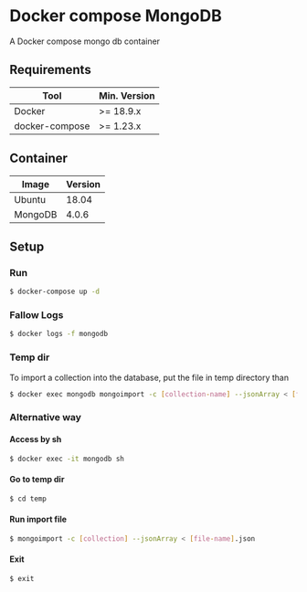 # Docker compose MongoDB

A Docker compose mongo db container

## Requirements

<table>
  <thead>
    <tr>
        <th>Tool</th>
        <th>Min. Version</th>
    </tr>
  </thead>
  <tbody>
      <tr>
        <td>Docker</td>
        <td>>= 18.9.x</td>
      </tr>
      <tr>
        <td>docker-compose</td>
        <td>>= 1.23.x</td>
      </tr>
  </tbody>
</table>

## Container

<table>
  <thead>
    <tr>
        <th>Image</th>
        <th>Version</th>
    </tr>
  </thead>
  <tbody>
      <tr>
        <td>Ubuntu</td>
        <td>18.04</td>
      </tr>
      <tr>
        <td>MongoDB</td>
        <td>4.0.6</td>
      </tr>
  </tbody>
</table>

## Setup

### Run

```bash
$ docker-compose up -d
```

### Fallow Logs

```bash
$ docker logs -f mongodb
```

### Temp dir

To import a collection into the database, put the file in temp directory than

```bash
$ docker exec mongodb mongoimport -c [collection-name] --jsonArray < [file-name].json
```

### Alternative way

#### Access by sh

```bash
$ docker exec -it mongodb sh
```

#### Go to temp dir

```bash
$ cd temp
```

#### Run import file

```bash
$ mongoimport -c [collection] --jsonArray < [file-name].json
```

#### Exit

```bash
$ exit
```
